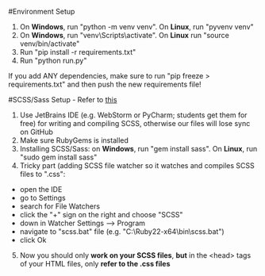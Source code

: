 #Environment Setup

1. On **Windows**, run "python -m venv venv". On **Linux**, run "pyvenv venv"
2. On **Windows**, run "venv\Scripts\activate". On **Linux** run "source venv/bin/activate"
3. Run "pip install -r requirements.txt"
4. Run "python run.py"

If you add ANY dependencies, make sure to run "pip freeze > requirements.txt" and then push the new requirements file!


#SCSS/Sass Setup - Refer to [this](https://www.youtube.com/watch?v=sCbXTrsl7NU&list=PL6gx4Cwl9DGBxQO2r_kmxn-0UqL_Rkj0t&index=1)
1. Use JetBrains IDE (e.g. WebStorm or PyCharm; students get them for free) for writing and compiling SCSS, otherwise our files will lose sync on GitHub
2. Make sure RubyGems is installed
3. Installing SCSS/Sass: on **Windows**, run "gem install sass". On **Linux**, run "sudo gem install sass"
4. Tricky part (adding SCSS file watcher so it watches and compiles SCSS files to ".css": 
  - open the IDE 
  - go to Settings 
  - search for File Watchers
  - click the "+" sign on the right and choose "SCSS" 
  - down in Watcher Settings --> Program
  - navigate to "scss.bat" file (e.g. "C:\Ruby22-x64\bin\scss.bat")
  - click Ok
5. Now you should only **work on your SCSS files**, **but** in the \<head> tags of your HTML files, only **refer to the .css files**
